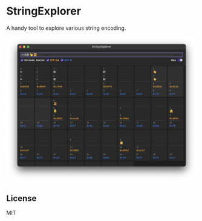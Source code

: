 # StringExplorer

A handy tool to explore various string encoding.

![Screenshot](./Screenshot.png)

## License

MIT
